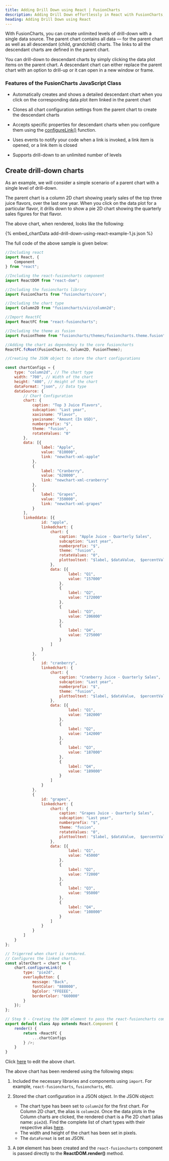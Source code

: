 ```yaml
---
title: Adding Drill Down using React | FusionCharts
description: Adding Drill Down effortlessly in React with FusionCharts, optimizing your data visualization capabilities for web applications seamlessly.
heading: Adding Drill Down using React
---
```


With FusionCharts, you can create unlimited levels of drill-down with a single data source. The parent chart contains all data — for the parent chart as well as all descendant (child, grandchild) charts. The links to all the descendant charts are defined in the parent chart.

You can drill-down to descendant charts by simply clicking the data plot items on the parent chart. A descendant chart can either replace the parent chart with an option to drill-up or it can open in a new window or frame.

### Features of the FusionCharts JavaScript Class

* Automatically creates and shows a detailed descendant chart when you click on the corresponding data plot item linked in the parent chart

* Clones all chart configuration settings from the parent chart to create the descendant charts

* Accepts specific properties for descendant charts when you configure them using the [configureLink()](https://www.fusioncharts.com/dev/api/fusioncharts/fusioncharts-methods#configurelink) function.

* Uses events to notify your code when a link is invoked, a link item is opened, or a link item is closed

* Supports drill-down to an unlimited number of levels

## Create drill-down charts

As an example, we will consider a simple scenario of a parent chart with a single level of drill-down.

The parent chart is a column 2D chart showing yearly sales of the top three juice flavors, over the last one year. When you click on the data plot for a particular flavor, it drills down to show a pie 2D chart showing the quarterly sales figures for that flavor.

The above chart, when rendered, looks like the following:

{% embed_chartData add-drill-down-using-react-example-1.js json %}

The full code of the above sample is given below:

```javascript
//Including react
import React, {
    Component
} from "react";

//Including the react-fusioncharts component
import ReactDOM from "react-dom";

//Including the fusioncharts library
import FusionCharts from "fusioncharts/core";

//Including the chart type
import Column2D from "fusioncharts/viz/column2d";

//Import ReactFC
import ReactFC from "react-fusioncharts";

//Including the theme as fusion
import FusionTheme from "fusioncharts/themes/fusioncharts.theme.fusion";

//Adding the chart as dependency to the core fusioncharts
ReactFC.fcRoot(FusionCharts, Column2D, FusionTheme);

//Creating the JSON object to store the chart configurations

const chartConfigs = {
    type: "column2d", // The chart type
    width: "700", // Width of the chart
    height: "400", // Height of the chart
    dataFormat: "json", // Data type
    dataSource: {
        // Chart Configuration
        chart: {
            caption: "Top 3 Juice Flavors",
            subcaption: "Last year",
            xaxisname: "Flavor",
            yaxisname: "Amount (In USD)",
            numberprefix: "$",
            theme: "fusion",
            rotateValues: "0"
        },
        data: [{
                label: "Apple",
                value: "810000",
                link: "newchart-xml-apple"
            },
            {
                label: "Cranberry",
                value: "620000",
                link: "newchart-xml-cranberry"
            },
            {
                label: "Grapes",
                value: "350000",
                link: "newchart-xml-grapes"
            }
        ],
        linkeddata: [{
                id: "apple",
                linkedchart: {
                    chart: {
                        caption: "Apple Juice - Quarterly Sales",
                        subcaption: "Last year",
                        numberprefix: "$",
                        theme: "fusion",
                        rotateValues: "0",
                        plottooltext: "$label, $dataValue,  $percentValue"
                    },
                    data: [{
                            label: "Q1",
                            value: "157000"
                        },
                        {
                            label: "Q2",
                            value: "172000"
                        },
                        {
                            label: "Q3",
                            value: "206000"
                        },
                        {
                            label: "Q4",
                            value: "275000"
                        }
                    ]
                }
            },
            {
                id: "cranberry",
                linkedchart: {
                    chart: {
                        caption: "Cranberry Juice - Quarterly Sales",
                        subcaption: "Last year",
                        numberprefix: "$",
                        theme: "fusion",
                        plottooltext: "$label, $dataValue,  $percentValue"
                    },
                    data: [{
                            label: "Q1",
                            value: "102000"
                        },
                        {
                            label: "Q2",
                            value: "142000"
                        },
                        {
                            label: "Q3",
                            value: "187000"
                        },
                        {
                            label: "Q4",
                            value: "189000"
                        }
                    ]
                }
            },
            {
                id: "grapes",
                linkedchart: {
                    chart: {
                        caption: "Grapes Juice - Quarterly Sales",
                        subcaption: "Last year",
                        numberprefix: "$",
                        theme: "fusion",
                        rotateValues: "0",
                        plottooltext: "$label, $dataValue,  $percentValue"
                    },
                    data: [{
                            label: "Q1",
                            value: "45000"
                        },
                        {
                            label: "Q2",
                            value: "72000"
                        },
                        {
                            label: "Q3",
                            value: "95000"
                        },
                        {
                            label: "Q4",
                            value: "108000"
                        }
                    ]
                }
            }
        ]
    }
};

// Trigerred when chart is rendered.
// Configures the linked charts.
const alterChart = chart => {
    chart.configureLink({
        type: "pie2d",
        overlayButton: {
            message: "Back",
            fontColor: "880000",
            bgColor: "FFEEEE",
            borderColor: "660000"
        }
    });
};

// Step 9 - Creating the DOM element to pass the react-fusioncharts component
export default class App extends React.Component {
    render() {
        return <ReactFC {
            ...chartConfigs
        } />;
    }
}
```

Click [here](http://jsfiddle.net/fusioncharts/k7mn6j5s/) to edit the above chart.

The above chart has been rendered using the following steps:

1. Included the necessary libraries and components using `import`. For example, `react-fusioncharts`, `fusioncharts`, etc.

2. Stored the chart configuration in a JSON object. In the JSON object:
    * The chart type has been set to `column2d` for the first chart. For Column 2D chart, the alias is `column2d`. Once the data plots in the Column charts are clicked, the rendered chart is a Pie 2D chart (alias name: `pie2d`). Find the complete list of chart types with their respective alias [here](https://www.fusioncharts.com/dev/chart-guide/list-of-charts).
    * The width and height of the chart has been set in pixels. 
    * The `dataFormat` is set as JSON.

3. A `DOM` element has been created and the `react-fusioncharts` component is passed directly to the **ReactDOM.render()** method.

